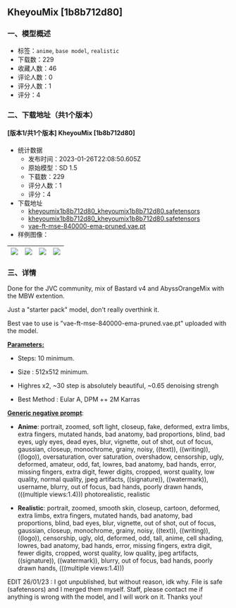 ## KheyouMix [1b8b712d80]
### 一、模型概述

- 标签：`anime`, `base model`, `realistic`
- 下载数：229
- 收藏人数：46
- 评论人数：0
- 评分人数：1
- 评分：4

### 二、下载地址（共1个版本）

#### [版本1/共1个版本] KheyouMix [1b8b712d80]

- 统计数据
  - 发布时间：2023-01-26T22:08:50.605Z
  - 原始模型：SD 1.5
  - 下载数：229
  - 评分人数：1
  - 评分：4
- 下载地址
  - [kheyoumix1b8b712d80_kheyoumix1b8b712d80.safetensors](https://civitai.com/api/download/models/6011?type=Model&format=SafeTensor&size=full&fp=fp16)
  - [kheyoumix1b8b712d80_kheyoumix1b8b712d80.safetensors](https://civitai.com/api/download/models/6011)
  - [vae-ft-mse-840000-ema-pruned.vae.pt](https://civitai.com/api/download/models/6011?type=VAE&format=Other)
- 样例图像：

| <img src="https://image.civitai.com/xG1nkqKTMzGDvpLrqFT7WA/bc516dd3-b894-44ec-bdbb-9d3822af4600/width=450/51725.jpeg" /> | <img src="https://image.civitai.com/xG1nkqKTMzGDvpLrqFT7WA/ce964183-dd18-4557-c0d3-2cac5dc88e00/width=450/51386.jpeg" /> | <img src="https://image.civitai.com/xG1nkqKTMzGDvpLrqFT7WA/6e2ff2d8-a05f-447d-230f-b2abd62a8a00/width=450/51385.jpeg" /> | <img src="https://image.civitai.com/xG1nkqKTMzGDvpLrqFT7WA/d84ab01d-11f7-44b3-e45a-a03d0934b800/width=450/51383.jpeg" /> |
| ---- | ---- | ---- | ---- |


### 三、详情
<p>Done for the JVC community, mix of Bastard v4 and AbyssOrangeMix with the MBW extention.</p><p>Just a "starter pack" model, don't really overthink it.</p><p>Best vae to use is "vae-ft-mse-840000-ema-pruned.vae.pt" uploaded with the model.</p><p></p><p><strong><u>Parameters:</u></strong></p><ul><li><p>Steps: 10 minimum.</p></li><li><p>Size : 512x512 minimum.</p></li><li><p>Highres x2, ~30 step is absolutely beautiful, ~0.65 denoising strengh</p></li><li><p>Best Method : Eular A, DPM ++ 2M Karras</p></li></ul><p></p><p><strong><u>Generic negative prompt</u></strong>:</p><ul><li><p><strong>Anime</strong>: portrait, zoomed, soft light, closeup, fake, deformed, extra limbs, extra fingers, mutated hands, bad anatomy, bad proportions, blind, bad eyes, ugly eyes, dead eyes, blur, vignette, out of shot, out of focus, gaussian, closeup, monochrome, grainy, noisy, ((text)), ((writing)), ((logo)), oversaturation, over saturation, overshadow, censorship, ugly, deformed, amateur, odd, fat, lowres, bad anatomy, bad hands, error, missing fingers, extra digit, fewer digits, cropped, worst quality, low quality, normal quality, jpeg artifacts, ((signature)), ((watermark)), username, blurry, out of focus, bad hands, poorly drawn hands, (((multiple views:1.4))) photorealistic, realistic<br /></p></li><li><p><strong>Realistic</strong>: portrait, zoomed, smooth skin, closeup, cartoon, deformed, extra limbs, extra fingers, mutated hands, bad anatomy, bad proportions, blind, bad eyes, blur, vignette, out of shot, out of focus, gaussian, closeup, monochrome, grainy, noisy, ((text)), ((writing)), ((logo)), censorship, ugly, old, deformed, odd, tall, anime, cell shading, lowres, bad anatomy, bad hands, error, missing fingers, extra digit, fewer digits, cropped, worst quality, low quality, jpeg artifacts, ((signature)), ((watermark)), blurry, out of focus, bad hands, poorly drawn hands, (((multiple views:1.4)))</p><p></p></li></ul><p>EDIT 26/01/23 : I got unpublished, but without reason, idk why. File is safe (safetensors) and I merged them myself. Staff, please contact me if anything is wrong with the model, and I will work on it. Thanks you!</p>